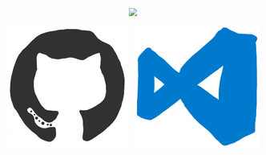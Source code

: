 <p align="center">
  <img src="https://github.com/CB-Info/CB-Info/blob/main/me.gif"/>
</p>

<p align="center">
  <img width="250px" margin-top="5em" src="https://github.com/CB-Info/CB-Info/blob/main/github.gif"/>
  <img width="250px" margin-top="5em" src="https://github.com/CB-Info/CB-Info/blob/main/vscode.gif"/>
</p>




<!--

**CB-Info/CB-Info** is a ✨ _special_ ✨ repository because its `README.md` (this file) appears on your GitHub profile.

Here are some ideas to get you started:

- Hi there 👋
- 🔭 I’m currently working on ...
- 🌱 I’m currently learning ...
- 👯 I’m looking to collaborate on ...
- 🤔 I’m looking for help with ...
- 💬 Ask me about ...
- 📫 How to reach me: ...
- 😄 Pronouns: ...
- ⚡ Fun fact: ...
-->
